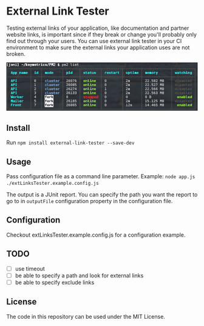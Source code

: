 # External Link Tester

Testing external links of your application, like documentation and partner website links, is important since if they break or change you'll probably only find out through your users.
You can use external link tester in your CI environment to make sure the external links your application uses are not broken.

![Process listing](https://github.com/unitech/pm2/raw/master/pres/pm2-list.png)

## Install

Run `npm install external-link-tester --save-dev`

## Usage

Pass configuration file as a command line parameter.
Example: `node app.js ./extLinksTester.example.config.js`

The output is a JUnit report. You can specify the path you want the report to go to in `outputFile` configuration property in the configuration file.


## Configuration

Checkout extLinksTester.example.config.js for a configuration example.

## TODO

- [ ] use timeout
- [ ] be able to specify a path and look for external links
- [ ] be able to specify exclude links

## License

The code in this repository can be used under the MIT License.
